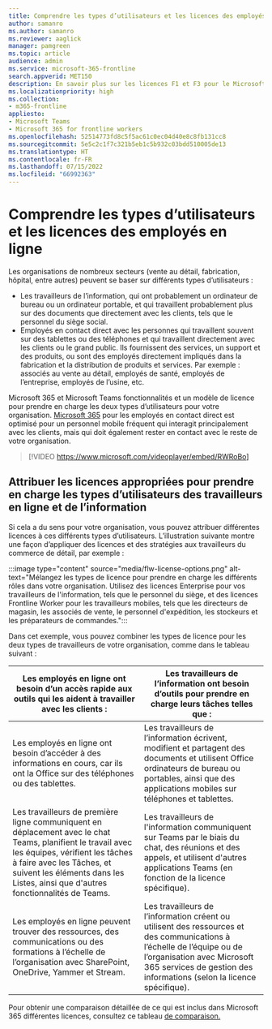 ```yaml
---
title: Comprendre les types d’utilisateurs et les licences des employés en ligne
author: samanro
ms.author: samanro
ms.reviewer: aaglick
manager: pamgreen
ms.topic: article
audience: admin
ms.service: microsoft-365-frontline
search.appverid: MET150
description: En savoir plus sur les licences F1 et F3 pour le Microsoft 365 SKU pour les employés en ligne et ce qu’elles incluent
ms.localizationpriority: high
ms.collection:
- m365-frontline
appliesto:
- Microsoft Teams
- Microsoft 365 for frontline workers
ms.openlocfilehash: 52514773fd8c5f5ac61c0ec04d40e8c8fb131cc8
ms.sourcegitcommit: 5e5c2c1f7c321b5eb1c5b932c03bdd510005de13
ms.translationtype: HT
ms.contentlocale: fr-FR
ms.lasthandoff: 07/15/2022
ms.locfileid: "66992363"
---
```

# <a name="understand-frontline-worker-user-types-and-licensing"></a>Comprendre les types d’utilisateurs et les licences des employés en ligne

Les organisations de nombreux secteurs (vente au détail, fabrication, hôpital, entre autres) peuvent se baser sur différents types d’utilisateurs :

- Les travailleurs de l’information, qui ont probablement un ordinateur de bureau ou un ordinateur portable, et qui travaillent probablement plus sur des documents que directement avec les clients, tels que le personnel du siège social.
- Employés en contact direct avec les personnes qui travaillent souvent sur des tablettes ou des téléphones et qui travaillent directement avec les clients ou le grand public. Ils fournissent des services, un support et des produits, ou sont des employés directement impliqués dans la fabrication et la distribution de produits et services. Par exemple : associés au vente au détail, employés de santé, employés de l’entreprise, employés de l’usine, etc.

Microsoft 365 et Microsoft Teams fonctionnalités et un modèle de licence pour prendre en charge les deux types d’utilisateurs pour votre organisation. [Microsoft 365](https://www.microsoft.com/microsoft-365/enterprise/frontline) pour les employés en contact direct est optimisé pour un personnel mobile fréquent qui interagit principalement avec les clients, mais qui doit également rester en contact avec le reste de votre organisation.

> [!VIDEO https://www.microsoft.com/videoplayer/embed/RWRoBo]

## <a name="assign-appropriate-licenses-to-support-frontline-worker-and-information-worker-user-types"></a>Attribuer les licences appropriées pour prendre en charge les types d’utilisateurs des travailleurs en ligne et de l’information

Si cela a du sens pour votre organisation, vous pouvez attribuer différentes licences à ces différents types d’utilisateurs. L’illustration suivante montre une façon d’appliquer des licences et des stratégies aux travailleurs du commerce de détail, par exemple :

:::image type="content" source="media/flw-license-options.png" alt-text="Mélangez les types de licence pour prendre en charge les différents rôles dans votre organisation. Utilisez des licences Enterprise pour vos travailleurs de l'information, tels que le personnel du siège, et des licences Frontline Worker pour les travailleurs mobiles, tels que les directeurs de magasin, les associés de vente, le personnel d'expédition, les stockeurs et les préparateurs de commandes.":::

Dans cet exemple, vous pouvez combiner les types de licence pour les deux types de travailleurs de votre organisation, comme dans le tableau suivant :

| Les employés en ligne ont besoin d’un accès rapide aux outils qui les aident à travailler avec les clients : | Les travailleurs de l’information ont besoin d’outils pour prendre en charge leurs tâches telles que : |
| ----- | ----- |
| Les employés en ligne ont besoin d’accéder à des informations en cours, car ils ont la Office sur des téléphones ou des tablettes. | Les travailleurs de l’information écrivent, modifient et partagent des documents et utilisent Office ordinateurs de bureau ou portables, ainsi que des applications mobiles sur téléphones et tablettes. |
| Les travailleurs de première ligne communiquent en déplacement avec le chat Teams, planifient le travail avec les équipes, vérifient les tâches à faire avec les Tâches, et suivent les éléments dans les Listes, ainsi que d'autres fonctionnalités de Teams.  | Les travailleurs de l'information communiquent sur Teams par le biais du chat, des réunions et des appels, et utilisent d'autres applications Teams (en fonction de la licence spécifique). |
| Les employés en ligne peuvent trouver des ressources, des communications ou des formations à l’échelle de l’organisation avec SharePoint, OneDrive, Yammer et Stream. | Les travailleurs de l’information créent ou utilisent des ressources et des communications à l’échelle de l’équipe ou de l’organisation avec Microsoft 365 services de gestion des informations (selon la licence spécifique). |

Pour obtenir une comparaison détaillée de ce qui est inclus dans Microsoft 365 différentes licences, consultez ce tableau [de comparaison.](https://go.microsoft.com/fwlink/?linkid=2139145)
